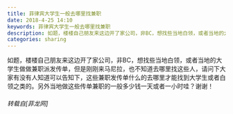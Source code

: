 ```yaml
---
title: 菲律宾大学生一般去哪里找兼职
date: 2018-4-25 14:10
keywords: 菲律宾大学生一般去哪里找兼职
description: 如题，楼楼自己朋友来这边开了家公司，非BC，想找些当地白领，或者当地的大学生做做兼职派发传单，但是刚刚来马尼拉，也不知道去哪里找这些人，请问下大家有没有人知道可以告知下，这些兼职发传单什么的去哪里才能找到大学生或者白领之类的。另外当地做这些传单兼职的一般多少钱一天或者一小时哇？谢谢！
categories: sharing
---
```

<td class="t_f" id="postmessage_1284056">

如题，楼楼自己朋友来这边开了家公司，非BC，想找些当地白领，或者当地的大学生做做兼职派发传单，但是刚刚来马尼拉，也不知道去哪里找这些人，请问下大家有没有人知道可以告知下，这些兼职发传单什么的去哪里才能找到大学生或者白领之类的。另外当地做这些传单兼职的一般多少钱一天或者一小时哇？谢谢！</td>
###### 转载自[菲龙网]